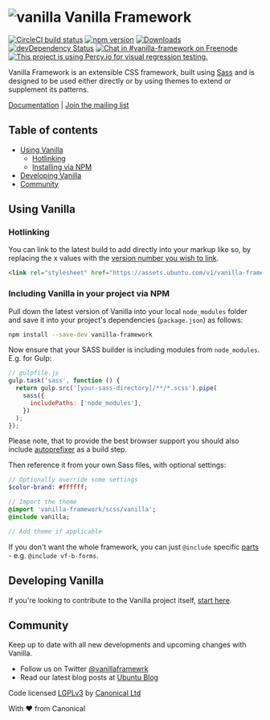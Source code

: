 # ![vanilla](https://assets.ubuntu.com/v1/70041419-vanilla-framework.png?w=35 'Vanilla') Vanilla Framework

[![CircleCI build status](https://circleci.com/gh/canonical-web-and-design/vanilla-framework.svg?style=shield)](https://circleci.com/gh/canonical-web-and-design/vanilla-framework)
[![npm version](https://badge.fury.io/js/vanilla-framework.svg)](http://badge.fury.io/js/vanilla-framework)
[![Downloads](http://img.shields.io/npm/dm/vanilla-framework.svg)](https://www.npmjs.com/package/vanilla-framework)
[![devDependency Status](https://david-dm.org/canonical-web-and-design/vanilla-framework/dev-status.svg)](https://david-dm.org/canonical-web-and-design/vanilla-framework#info=devDependencies)
[![Chat in #vanilla-framework on Freenode](https://img.shields.io/badge/chat-%23vanilla--framework-blue.svg)](http://webchat.freenode.net/?channels=vanilla-framework)
[![This project is using Percy.io for visual regression testing.](https://percy.io/static/images/percy-badge.svg)](https://percy.io)

Vanilla Framework is an extensible CSS framework, built using [Sass](http://sass-lang.com/) and is designed to be used either directly or by using themes to extend or supplement its patterns.

[Documentation](https://vanillaframework.io/docs) |
[Join the mailing list](http://canonical.us3.list-manage2.com/subscribe?u=56dac47c206ba0f58ec25f314&id=36f7d8394e)

## Table of contents

- [Using Vanilla](#using-vanilla)
  - [Hotlinking](#hotlinking)
  - [Installing via NPM](#including-vanilla-in-your-project-via-npm)
- [Developing Vanilla](#developing-vanilla)
- [Community](#community)

## Using Vanilla

### Hotlinking

You can link to the latest build to add directly into your markup like so, by replacing the x values with the [version number you wish to link](https://github.com/canonical-web-and-design/vanilla-framework/releases).

```html
<link rel="stylesheet" href="https://assets.ubuntu.com/v1/vanilla-framework-version-x.x.x.min.css" />
```

### Including Vanilla in your project via NPM

Pull down the latest version of Vanilla into your local `node_modules` folder
and save it into your project's dependencies (`package.json`) as follows:

```bash
npm install --save-dev vanilla-framework
```

Now ensure that your SASS builder is including modules from `node_modules`. E.g. for Gulp:

```javascript
// gulpfile.js
gulp.task('sass', function () {
  return gulp.src('[your-sass-directory]/**/*.scss').pipe(
    sass({
      includePaths: ['node_modules'],
    })
  );
});
```

Please note, that to provide the best browser support you should also include [autoprefixer](https://www.npmjs.com/package/autoprefixer) as a build step.

Then reference it from your own Sass files, with optional settings:

```sass
// Optionally override some settings
$color-brand: #ffffff;

// Import the theme
@import 'vanilla-framework/scss/vanilla';
@include vanilla;

// Add theme if applicable
```

If you don't want the whole framework, you can just `@include` specific [parts](scss) - e.g. `@include vf-b-forms`.

## Developing Vanilla

If you're looking to contribute to the Vanilla project itself, [start here](/CONTRIBUTING.md).

## Community

Keep up to date with all new developments and upcoming changes with Vanilla.

- Follow us on Twitter [@vanillaframewrk](https://twitter.com/vanillaframewrk)
- Read our latest blog posts at [Ubuntu Blog](https://blog.ubuntu.com/topics/design)

Code licensed [LGPLv3](http://opensource.org/licenses/lgpl-3.0.html) by [Canonical Ltd](http://www.canonical.com/)

With ♥ from Canonical
